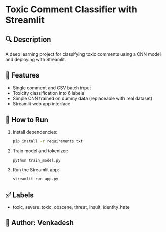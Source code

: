 # Toxic Comment Classifier with Streamlit

## 🔍 Description
A deep learning project for classifying toxic comments using a CNN model and deploying with Streamlit.

## 📂 Features
- Single comment and CSV batch input
- Toxicity classification into 6 labels
- Simple CNN trained on dummy data (replaceable with real dataset)
- Streamlit web app interface

## 🚀 How to Run
1. Install dependencies:
   ```bash
   pip install -r requirements.txt
   ```
2. Train model and tokenizer:
   ```bash
   python train_model.py
   ```
3. Run the Streamlit app:
   ```bash
   streamlit run app.py
   ```

## ✅ Labels
- toxic, severe_toxic, obscene, threat, insult, identity_hate

## 📝 Author: Venkadesh